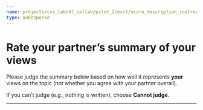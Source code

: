 ```yaml
---
name: projects/css_lab/dl_collab/pilot_2/exit/score_description_instructions.md
type: noResponse
---
```


# Rate your partner’s summary of **your** views

Please judge the summary below based on how well it represents **your** views on the topic (not whether you agree with your partner overall).

If you can’t judge (e.g., nothing is written), choose **Cannot judge**.

---
